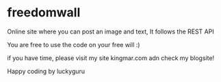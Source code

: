 # freedomwall
Online site where you can post an image and text, It follows the REST API

You are free to use the code on your free will :)

if you have time, please visit my site
kingmar.com adn check my blogsite!

Happy coding by luckyguru

